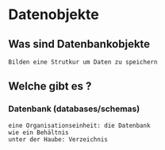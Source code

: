 # Datenobjekte 

## Was sind Datenbankobjekte 

```
Bilden eine Strutkur um Daten zu speichern 
```

## Welche gibt es ? 

### Datenbank (databases/schemas) 

```
eine Organisationseinheit: die Datenbank 
wie ein Behältnis 
unter der Haube: Verzeichnis 
```
